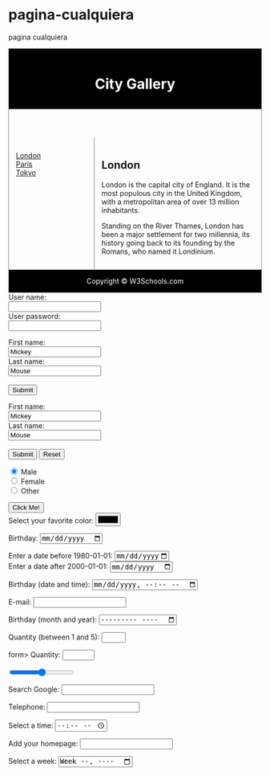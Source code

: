 # pagina-cualquiera
pagina cualquiera
<!DOCTYPE html>
<html>
<head>
<style>
div.container {
 width: 100%;
 border: 1px solid gray;
}
header, footer {
 padding: 1em;
 color: white;
 background-color: black;
 clear: left;
 text-align: center;
}
nav {
 float: left;
 max-width: 160px;
 margin: 0;
 padding: 1em;
}
nav ul {
 list-style-type: none;
 padding: 0;
}

nav ul a {
 text-decoration: none;
}
article {
 margin-left: 170px;
 border-left: 1px solid gray;
 padding: 1em;
 overflow: hidden;
}
</style>
</head>
<body>
<div class="container">
<header>
 <h1>City Gallery</h1>
</header>

<nav>
 <ul>
 <li><a href="#">London</a></li>
 <li><a href="#">Paris</a></li>
 <li><a href="#">Tokyo</a></li>
 </ul>
</nav>
<article>
 <h1>London</h1>
 <p>London is the capital city of England. It is the most populous city in the United Kingdom, with
a metropolitan area of over 13 million inhabitants.</p>
 <p>Standing on the River Thames, London has been a major settlement for two millennia, its
history going back to its founding by the Romans, who named it Londinium.</p>
</article>
<footer>Copyright &copy; W3Schools.com</footer>
</div>

<form>
User name:<br>
 <input type="text" name="username"><br>
User password:<br>
 <input type="password" name="psw">
</form>

<form action="/action_page.php">
First name:<br>
 <input type="text" name="firstname" value="Mickey"><br>
Last name:<br>
 <input type="text" name="lastname" value="Mouse"><br><br>
 <input type="submit" value="Submit">
</form>

<form action="/action_page.php">
First name:<br>
 <input type="text" name="firstname" value="Mickey"><br>
Last name:<br>
 <input type="text" name="lastname" value="Mouse"><br><br>
 <input type="submit" value="Submit">
 <input type="reset">
</form>

<form>
 <input type="radio" name="gender" value="male" checked> Male<br>
 <input type="radio" name="gender" value="female"> Female<br>
 <input type="radio" name="gender" value="other"> Other
</form>


<input type="button" onclick="alert('Hello World!')" value="Click Me!">


<form>
Select your favorite color:
 <input type="color" name="favcolor">
</form>

<form>
Birthday:
 <input type="date" name="bday">
</form>

<form>
Enter a date before 1980-01-01:
 <input type="date" name="bday" max="1979-12-31"><br>
Enter a date after 2000-01-01:
 <input type="date" name="bday" min="2000-01-02"><br>
</form>

<form>
Birthday (date and time):
 <input type="datetime-local" name="bdaytime">
</form>


<form>
E-mail:
 <input type="email" name="email">
</form>

<form>
Birthday (month and year):
 <input type="month" name="bdaymonth">
</form>

<form>
Quantity (between 1 and 5):
 <input type="number" name="quantity" min="1" max="5">
</form>




form>
Quantity:
 <input type="number" name="points" min="0" max="100" step="10" value="3
0">
</form>


<form>
 <input type="range" name="points" min="0" max="10">
</form>


<form>
Search Google:
<input type="search" name="googlesearch">
</form>



<form>
Telephone:
 <input type="tel" name="usrtel">
</form>

<form>
Select a time:
 <input type="time" name="usr_time">
</form>

<form>
Add your homepage:
 <input type="url" name="homepage">
</form>


<form>
Select a week:
 <input type="week" name="week_year">
</form>


</body>
</html>
